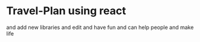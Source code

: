 # Travel-Plan using react

and add new libraries and edit and have fun
and can help people and make life 
